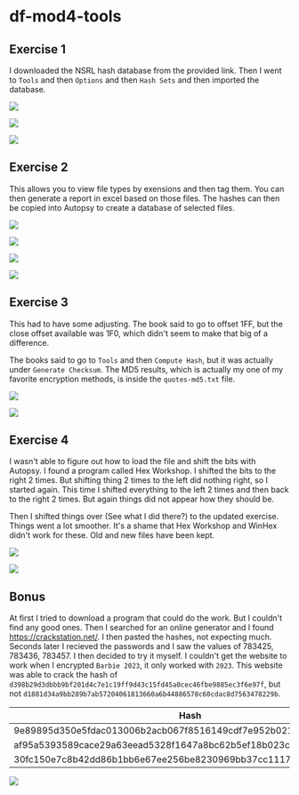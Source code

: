 # df-mod4-tools

## Exercise 1

I downloaded the NSRL hash database from the provided link. Then I went to ```Tools``` and then ```Options``` and then ```Hash Sets``` and then imported the database.

![](exercise-1/step-1.png)

![](exercise-1/step-2.png)

![](exercise-1/step-3.png)

## Exercise 2

This allows you to view file types by exensions and then tag them. You can then generate a report in excel based on those files. The hashes can then be copied into Autopsy to create a database of selected files.

![](exercise-2/autopsy-2.png)

![](exercise-2/autopsy-3.png)

![](exercise-2/autopsy-4.png)

![](exercise-2/excel.png)

## Exercise 3

This had to have some adjusting. The book said to go to offset 1FF, but the close offset available was 1F0, which didn't seem to make that big of a difference.

The books said to go to ```Tools``` and then ```Compute Hash```, but it was actually under ```Generate Checksum```. The MD5 results, which is actually my one of my favorite encryption methods, is inside the ```quotes-md5.txt``` file.

![](exercise-3/hex-1.png)

![](exercise-3/hex-2.png)

## Exercise 4

I wasn't able to figure out how to load the file and shift the bits with Autopsy. I found a program called Hex Workshop. I shifted the bits to the right 2 times. But shifting thing 2 times to the left did nothing right, so I started again. This time I shifted everything to the left 2 times and then back to the right 2 times. But again things did not appear how they should be.

Then I shifted things over (See what I did there?) to the updated exercise. Things went a lot smoother. It's a shame that Hex Workshop and WinHex didn't work for these. Old and new files have been kept.

![](exercise-4/new-2.png)

![](exercise-4/new-1.png)

## Bonus

At first I tried to download a program that could do the work. But I couldn't find any good ones. Then I searched for an online generator and I found https://crackstation.net/. I then pasted the hashes, not expecting much. Seconds later I recieved the passwords and I saw the values of 783425, 783436, 783457. I then decided to try it myself. I couldn't get the website to work when I encrypted ```Barbie 2023```, it only worked with `2023`. This website was able to crack the hash of ```d398b29d3dbbb9bf201d4c7e1c19ff9d43c15fd45a0cec46fbe9885ec3f6e97f```, but not ```d1881d34a9bb289b7ab57204061813660a6b44886578c60cdac8d7563478229b```.

|                               Hash                               | Password |
|------------------------------------------------------------------|----------|
| 9e89895d350e5fdac013006b2acb067f8516149cdf7e952b021ff0326718ab70 |   783425 |
| af95a5393589cace29a63eead5328f1647a8bc62b5ef18b023c574484a877ced |   783436 |
| 30fc150e7c8b42dd86b1bb6e67ee256be8230969bb37cc111749e87af383ae82 |   783457 |

![](bonus/bonus-1.png)